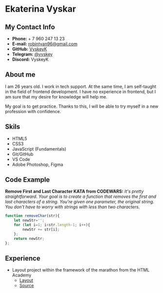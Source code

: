 # Ekaterina Vyskar
## My Contact Info
* **Phone:** + 7 960 247 13 23
* **E-mail:** robintyan96@gmail.com
* **GitHub:** [VyskeyK](https://github.com/VyskeyK)
* **Telegram:** [@vyskey](https://t.me/vyskey)
* **Discord:** VyskeyK
## About me
I am 26 years old. I work in tech support. At the same time, I am self-taught in the field of frontend development. I have no experience in frontend, but I am sure that my desire for knowledge will help me.

My goal is to get practice. Thanks to this, I will be able to try myself in a new profession with confidence.
## Skils
* HTML5
* CSS3
* JavaScript (Fundamentals)
* Git/GitHub
* VS Code
* Adobe Photoshop, Figma
## Code Example
**Remove First and Last Character KATA from CODEWARS:** _It's pretty straightforward. Your goal is to create a function that removes the first and last characters of a string. You're given one parameter, the original string. You don't have to worry with strings with less than two characters._
```js
function removeChar(str){
    let newStr='';
    for (let i=1; i<str.length-1; i++){
        newStr += str[i];
    };
    return newStr;
};
```
## Experience
* Layout project within the framework of the marathon from the HTML Academy
    * [Layout](https://vyskeyk.github.io/marathon/)
    * [Source](https://github.com/VyskeyK/marathon)